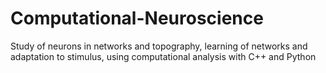 # Computational-Neuroscience
Study of neurons in networks and topography, learning of networks and adaptation to stimulus, using computational analysis with C++ and Python
